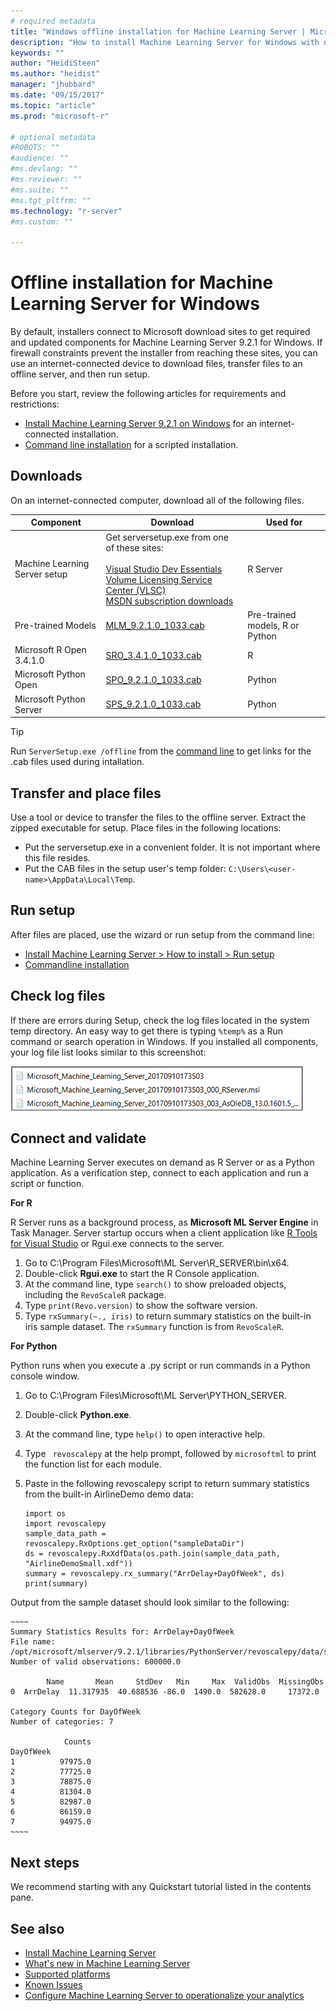```yaml
---
# required metadata
title: "Windows offline installation for Machine Learning Server | Microsoft Docs"
description: "How to install Machine Learning Server for Windows with no internet connection."
keywords: ""
author: "HeidiSteen"
ms.author: "heidist"
manager: "jhubbard"
ms.date: "09/15/2017"
ms.topic: "article"
ms.prod: "microsoft-r"

# optional metadata
#ROBOTS: ""
#audience: ""
#ms.devlang: ""
#ms.reviewer: ""
#ms.suite: ""
#ms.tgt_pltfrm: ""
ms.technology: "r-server"
#ms.custom: ""

---
```


# Offline installation for Machine Learning Server for Windows

By default, installers connect to Microsoft download sites to get required and updated components for Machine Learning Server 9.2.1 for Windows. If firewall constraints prevent the installer from reaching these sites, you can use an internet-connected device to download files, transfer files to an offline server, and then run setup.

Before you start, review the following articles for requirements and restrictions:

+ [Install Machine Learning Server 9.2.1 on Windows](machine-learning-server-windows-install.md) for an internet-connected installation.
+ [Command line installation](machine-learning-server-windows-offline.md) for a scripted installation.

## Downloads

On an internet-connected computer, download all of the following files.

<a name="file-list"></a>

| Component | Download | Used for | 
|-----------|----------|----------|
|Machine Learning Server setup | Get serversetup.exe from one of these sites:<br/><br/>[Visual Studio Dev Essentials](http://go.microsoft.com/fwlink/?LinkId=717968&clcid=0x409) <br/> [Volume Licensing Service Center (VLSC)](http://go.microsoft.com/fwlink/?LinkId=717966&clcid=0x409) <br/> [MSDN subscription downloads](https://msdn.microsoft.com/subscriptions/downloads/hh442898.aspx) | R Server |
|Pre-trained Models |[MLM_9.2.1.0_1033.cab](https://go.microsoft.com/fwlink/?LinkId=852727) | Pre-trained models, R or Python |
|Microsoft R Open 3.4.1.0|[SRO_3.4.1.0_1033.cab](https://go.microsoft.com/fwlink/?LinkID=852724) | R |
|Microsoft Python Open |[SPO_9.2.1.0_1033.cab](https://go.microsoft.com/fwlink/?LinkId=852723) | Python |
|Microsoft Python Server |[SPS_9.2.1.0_1033.cab](https://go.microsoft.com/fwlink/?LinkId=852726) | Python |

> [!Tip]
> Run `ServerSetup.exe /offline` from the [command line](machine-learning-server-windows-commandline.md) to get links for the .cab files used during intallation.

## Transfer and place files

Use a tool or device to transfer the files to the offline server. Extract the zipped executable for setup. Place files in the following locations:

+ Put the serversetup.exe in a convenient folder. It is not important where this file resides.
+ Put the CAB files in the setup user's temp folder: `C:\Users\<user-name>\AppData\Local\Temp`. 

## Run setup

After files are placed, use the wizard or run setup from the command line:

+ [Install Machine Learning Server > How to install > Run setup](machine-learning-server-windows-install.md#howtoinstall)
+ [Commandline installation](machine-learning-server-windows-commandline.md)

## Check log files

If there are errors during Setup, check the log files located in the system temp directory. An easy way to get there is typing `%temp%` as a Run command or search operation in Windows. If you installed all components, your log file list looks similar to this screenshot:

  ![Machine Learning Server setup log files](./media/mlserver-setup-log-files.png)

<a name="connect-validate"></a>

## Connect and validate

Machine Learning Server executes on demand as R Server or as a Python application. As a verification step, connect to each application and run a script or function.

**For R**

R Server runs as a background process, as **Microsoft ML Server Engine** in Task Manager. Server startup occurs when a client application like [R Tools for Visual Studio](https://docs.microsoft.com/visualstudio/rtvs/installation) or Rgui.exe connects to the server.

1. Go to C:\Program Files\Microsoft\ML Server\R_SERVER\bin\x64.
2. Double-click **Rgui.exe** to start the R Console application.
3. At the command line, type `search()` to show preloaded objects, including the `RevoScaleR` package. 
4. Type `print(Revo.version)` to show the software version.
5. Type `rxSummary(~., iris)` to return summary statistics on the built-in iris sample dataset. The `rxSummary` function is from `RevoScaleR`. 

**For Python**

Python runs when you execute a .py script or run commands in a Python console window.

1. Go to C:\Program Files\Microsoft\ML Server\PYTHON_SERVER.
2. Double-click **Python.exe**.
3. At the command line, type `help()` to open interactive help.
4. Type ` revoscalepy` at the help prompt, followed by `microsoftml` to print the function list for each module.
5. Paste in the following revoscalepy script to return summary statistics from the built-in AirlineDemo demo data:

    ~~~~
    import os
    import revoscalepy 
    sample_data_path = revoscalepy.RxOptions.get_option("sampleDataDir")
    ds = revoscalepy.RxXdfData(os.path.join(sample_data_path, "AirlineDemoSmall.xdf"))
    summary = revoscalepy.rx_summary("ArrDelay+DayOfWeek", ds)  
    print(summary)
    ~~~~

  Output from the sample dataset should look similar to the following:

    ~~~~ 
    Summary Statistics Results for: ArrDelay+DayOfWeek
    File name: /opt/microsoft/mlserver/9.2.1/libraries/PythonServer/revoscalepy/data/sample_data/AirlineDemoSmall.xdf
    Number of valid observations: 600000.0
    
            Name       Mean     StdDev   Min     Max  ValidObs  MissingObs
    0  ArrDelay  11.317935  40.688536 -86.0  1490.0  582628.0     17372.0
    
    Category Counts for DayOfWeek
    Number of categories: 7
    
                Counts
    DayOfWeek         
    1          97975.0
    2          77725.0
    3          78875.0
    4          81304.0
    5          82987.0
    6          86159.0
    7          94975.0
    ~~~~

## Next steps

We recommend starting with any Quickstart tutorial listed in the contents pane. 

## See also

+ [Install Machine Learning Server](r-server-install.md)
+ [What's new in Machine Learning Server](../whats-new-in-machine-learning-server.md)
+ [Supported platforms](r-server-install-supported-platforms.md)  
+ [Known Issues](../resources-known-issues.md)  
+ [Configure Machine Learning Server to operationalize your analytics](../what-is-operationalization.md)